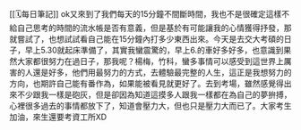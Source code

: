 [[🗓️每日筆記]]
ok又來到了我們每天的15分鐘不間斷時間，我也不是很確定這樣不給自己思考的時間的流水帳是否有意義，但是基於有可能讓我的心情獲得抒發，那就嘗試了，也想試試看自己能在15分鐘內打多少東西出來。今天是去交大考碩的日子，早上5.30就起床準備了，其實我蠻震驚的，早上6.的車好多好多，也意識到果然大家都很努力在過日子，那我呢？楊梅，竹科，蠻多事情可以感受到這世界上厲害的人還是好多，他們用最努力的方式，去體驗最完整的人生，這正是我想努力的方向，也期許自己能有番作為，如果能被看見就更好了。去到考場，雖然感覺得出來不少跟我一樣是砲灰，但是卻因為知道這摸多人跟我一樣都在為自己的夢拚搏，心裡很多過去的事情都放下了，知道會壓力大，但也只是壓力大而已了。大家考生加油，來生還要考資工所XD